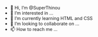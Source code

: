 - 👋 Hi, I’m @SuperThinou
- 👀 I’m interested in ...
- 🌱 I’m currently learning HTML and CSS
- 💞️ I’m looking to collaborate on ...
- 📫 How to reach me ...

<!---
SuperThinou/SuperThinou is a ✨ special ✨ repository because its `README.md` (this file) appears on your GitHub profile.
You can click the Preview link to take a look at your changes.
--->

